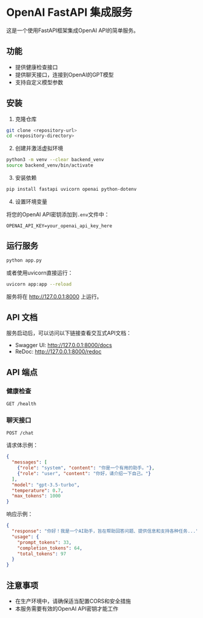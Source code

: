 # OpenAI FastAPI 集成服务

这是一个使用FastAPI框架集成OpenAI API的简单服务。

## 功能

- 提供健康检查接口
- 提供聊天接口，连接到OpenAI的GPT模型
- 支持自定义模型参数

## 安装

1. 克隆仓库
```bash
git clone <repository-url>
cd <repository-directory>
```

2. 创建并激活虚拟环境
```bash
python3 -m venv --clear backend_venv
source backend_venv/bin/activate
```

3. 安装依赖
```bash
pip install fastapi uvicorn openai python-dotenv
```

4. 设置环境变量

将您的OpenAI API密钥添加到`.env`文件中：
```
OPENAI_API_KEY=your_openai_api_key_here
```

## 运行服务

```bash
python app.py
```

或者使用uvicorn直接运行：
```bash
uvicorn app:app --reload
```

服务将在 http://127.0.0.1:8000 上运行。

## API 文档

服务启动后，可以访问以下链接查看交互式API文档：
- Swagger UI: http://127.0.0.1:8000/docs
- ReDoc: http://127.0.0.1:8000/redoc

## API 端点

### 健康检查

```
GET /health
```

### 聊天接口

```
POST /chat
```

请求体示例：
```json
{
  "messages": [
    {"role": "system", "content": "你是一个有用的助手。"},
    {"role": "user", "content": "你好，请介绍一下自己。"}
  ],
  "model": "gpt-3.5-turbo",
  "temperature": 0.7,
  "max_tokens": 1000
}
```

响应示例：
```json
{
  "response": "你好！我是一个AI助手，旨在帮助回答问题、提供信息和支持各种任务...",
  "usage": {
    "prompt_tokens": 33,
    "completion_tokens": 64,
    "total_tokens": 97
  }
}
```

## 注意事项

- 在生产环境中，请确保适当配置CORS和安全措施
- 本服务需要有效的OpenAI API密钥才能工作 
